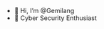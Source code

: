 - 👋 Hi, I’m @Gemilang
- 👀 Cyber Security Enthusiast


<!---
Novemberdad/Novemberdad is a ✨ special ✨ repository because its `README.md` (this file) appears on your GitHub profile.
You can click the Preview link to take a look at your changes.
--->
